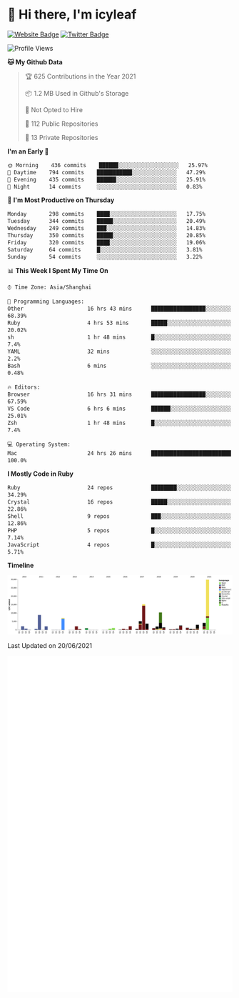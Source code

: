 # 👋 Hi there, I'm icyleaf

[![Website Badge](https://img.shields.io/badge/-icyleaf.com-444444?style=flat&logo=Google-Chrome&logoColor=f2f2f2&link=https://icyleaf.com)](https://icyleaf.com)
[![Twitter Badge](https://img.shields.io/badge/-@icyleaf-1da1f2?style=flat&labelColor=1ca0f1&logo=twitter&logoColor=white&link=https://twitter.com/icyleaf)](https://twitter.com/icyleaf)

<!--START_SECTION:waka-->
![Profile Views](http://img.shields.io/badge/Profile%20Views-1-blue)

**🐱 My Github Data** 

> 🏆 625 Contributions in the Year 2021
 > 
> 📦 1.2 MB Used in Github's Storage 
 > 
> 🚫 Not Opted to Hire
 > 
> 📜 112 Public Repositories 
 > 
> 🔑 13 Private Repositories  
 > 
**I'm an Early 🐤** 

```text
🌞 Morning    436 commits    ██████░░░░░░░░░░░░░░░░░░░   25.97% 
🌆 Daytime    794 commits    ███████████░░░░░░░░░░░░░░   47.29% 
🌃 Evening    435 commits    ██████░░░░░░░░░░░░░░░░░░░   25.91% 
🌙 Night      14 commits     ░░░░░░░░░░░░░░░░░░░░░░░░░   0.83%

```
📅 **I'm Most Productive on Thursday** 

```text
Monday       298 commits    ████░░░░░░░░░░░░░░░░░░░░░   17.75% 
Tuesday      344 commits    █████░░░░░░░░░░░░░░░░░░░░   20.49% 
Wednesday    249 commits    ███░░░░░░░░░░░░░░░░░░░░░░   14.83% 
Thursday     350 commits    █████░░░░░░░░░░░░░░░░░░░░   20.85% 
Friday       320 commits    ████░░░░░░░░░░░░░░░░░░░░░   19.06% 
Saturday     64 commits     █░░░░░░░░░░░░░░░░░░░░░░░░   3.81% 
Sunday       54 commits     ░░░░░░░░░░░░░░░░░░░░░░░░░   3.22%

```


📊 **This Week I Spent My Time On** 

```text
⌚︎ Time Zone: Asia/Shanghai

💬 Programming Languages: 
Other                    16 hrs 43 mins      █████████████████░░░░░░░░   68.39% 
Ruby                     4 hrs 53 mins       █████░░░░░░░░░░░░░░░░░░░░   20.02% 
sh                       1 hr 48 mins        █░░░░░░░░░░░░░░░░░░░░░░░░   7.4% 
YAML                     32 mins             ░░░░░░░░░░░░░░░░░░░░░░░░░   2.2% 
Bash                     6 mins              ░░░░░░░░░░░░░░░░░░░░░░░░░   0.48%

🔥 Editors: 
Browser                  16 hrs 31 mins      █████████████████░░░░░░░░   67.59% 
VS Code                  6 hrs 6 mins        ██████░░░░░░░░░░░░░░░░░░░   25.01% 
Zsh                      1 hr 48 mins        █░░░░░░░░░░░░░░░░░░░░░░░░   7.4%

💻 Operating System: 
Mac                      24 hrs 26 mins      █████████████████████████   100.0%

```

**I Mostly Code in Ruby** 

```text
Ruby                     24 repos            ████████░░░░░░░░░░░░░░░░░   34.29% 
Crystal                  16 repos            █████░░░░░░░░░░░░░░░░░░░░   22.86% 
Shell                    9 repos             ███░░░░░░░░░░░░░░░░░░░░░░   12.86% 
PHP                      5 repos             █░░░░░░░░░░░░░░░░░░░░░░░░   7.14% 
JavaScript               4 repos             █░░░░░░░░░░░░░░░░░░░░░░░░   5.71%

```


**Timeline**

![Chart not found](https://raw.githubusercontent.com/icyleaf/icyleaf/main/charts/bar_graph.png) 


 Last Updated on 20/06/2021
<!--END_SECTION:waka-->

![Metrics](https://github.com/icyleaf/icyleaf/blob/main/github-metrics.svg)
